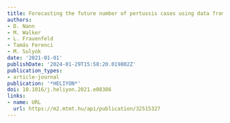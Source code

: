 ```yaml
---
title: Forecasting the future number of pertussis cases using data from Google Trends
authors:
- D. Nann
- M. Walker
- L. Frauenfeld
- Tamás Ferenci
- M. Sulyok
date: '2021-01-01'
publishDate: '2024-01-29T15:58:20.019802Z'
publication_types:
- article-journal
publication: '*HELIYON*'
doi: 10.1016/j.heliyon.2021.e08386
links:
- name: URL
  url: https://m2.mtmt.hu/api/publication/32515327
---
```

